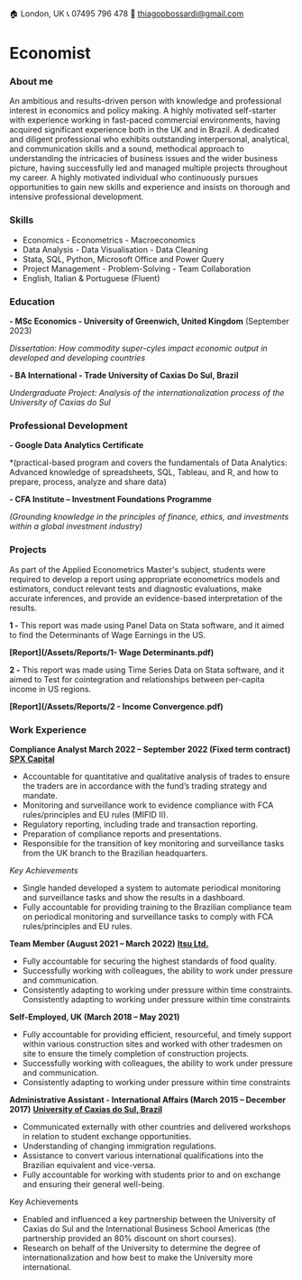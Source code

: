 🏠 London, UK	     📞 07495 796 478	      📧 thiagopbossardi@gmail.com

# Economist

### About me
An ambitious and results-driven person with knowledge and professional interest in economics and policy making. A highly
motivated self-starter with experience working in fast-paced commercial environments, having acquired significant
experience both in the UK and in Brazil. A dedicated and diligent professional who exhibits outstanding interpersonal,
analytical, and communication skills and a sound, methodical approach to understanding the intricacies of business issues
and the wider business picture, having successfully led and managed multiple projects throughout my career. A highly
motivated individual who continuously pursues opportunities to gain new skills and experience and insists on thorough
and intensive professional development.

### Skills
- Economics - Econometrics - Macroeconomics 
- Data Analysis - Data Visualisation - Data Cleaning  
- Stata, SQL, Python, Microsoft Office and Power Query
- Project Management - Problem-Solving - Team Collaboration
- English, Italian & Portuguese (Fluent)

### Education
**- MSc Economics - University of Greenwich, United Kingdom** (September 2023)

   *Dissertation: How commodity super-cyles impact economic output in developed and developing countries*
 
**- BA International - Trade University of Caxias Do Sul, Brazil**

   *Undergraduate Project: Analysis of the internationalization process of the University of Caxias do Sul*

### Professional Development
**- Google Data Analytics Certificate**

*(practical-based program and covers the fundamentals of Data Analytics: Advanced knowledge of spreadsheets, SQL, Tableau, and R, and how to prepare, process, analyze and share data)

**- CFA Institute – Investment Foundations Programme**

*(Grounding knowledge in the principles of finance, ethics, and investments within a global investment industry)* 

### Projects
 As part of the Applied Econometrics Master's subject, students were required to develop a report using appropriate econometrics models and estimators, conduct relevant tests and diagnostic evaluations, make accurate inferences, and provide an evidence-based interpretation of the results.

**1 -** This report was made using Panel Data on Stata software, and it aimed to find the Determinants of Wage Earnings in the US.

**[Report](/Assets/Reports/1- Wage Determinants.pdf)**


**2 -** This report was made using Time Series Data on Stata software, and it aimed to Test for cointegration and relationships between per-capita income in US regions.

**[Report](/Assets/Reports/2 - Income Convergence.pdf)**



### Work Experience
**Compliance Analyst March 2022 – September 2022 (Fixed term contract)**
**[SPX Capital](https://www.spxcapital.com/en/home/)**
- Accountable for quantitative and qualitative analysis of trades to ensure the traders are in accordance with the
fund’s trading strategy and mandate.
- Monitoring and surveillance work to evidence compliance with FCA rules/principles and EU rules (MIFID II).
- Regulatory reporting, including trade and transaction reporting.
-	Preparation of compliance reports and presentations.
- Responsible for the transition of key monitoring and surveillance tasks from the UK branch to the Brazilian
headquarters.

*Key Achievements*
- Single handed developed a system to automate periodical monitoring and surveillance tasks and show the results in
a dashboard.
- Fully accountable for providing training to the Brazilian compliance team on periodical monitoring and surveillance
tasks to comply with FCA rules/principles and EU rules.

**Team Member (August 2021 – March 2022)**
**[Itsu Ltd.](https://www.itsu.com/)**
- Fully accountable for securing the highest standards of food quality.
- Successfully working with colleagues, the ability to work under pressure and communication.
- Consistently adapting to working under pressure within time constraints. Consistently adapting to working under
pressure within time constraints

**Self-Employed, UK (March 2018 – May 2021)**
- Fully accountable for providing efficient, resourceful, and timely support within various construction sites and worked
with other tradesmen on site to ensure the timely completion of construction projects.
- Successfully working with colleagues, the ability to work under pressure and communication.
- Consistently adapting to working under pressure within time constraints
  
**Administrative Assistant - International Affairs (March 2015 – December 2017)**
**[University of Caxias do Sul, Brazil](https://www.ucs.br/site)**
-	Communicated externally with other countries and delivered workshops in relation to student exchange opportunities.
-	Understanding of changing immigration regulations. 
-	Assistance to convert various international qualifications into the Brazilian equivalent and vice-versa.
-	Fully accountable for working with students prior to and on exchange and ensuring their general well-being.
  
Key Achievements
-	Enabled and influenced a key partnership between the University of Caxias do Sul and the International Business School Americas (the partnership provided an 80% discount on short courses).
-	Research on behalf of the University to determine the degree of internationalization and how best to make the University more international. 

